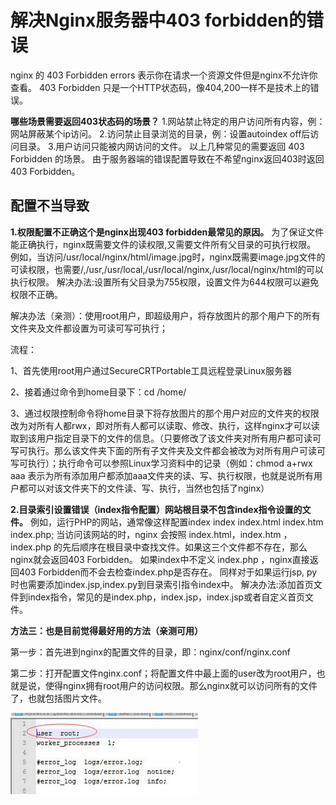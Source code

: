# **解决Nginx服务器中403 forbidden的错误**



nginx 的 403 Forbidden errors 表示你在请求一个资源文件但是nginx不允许你查看。
403 Forbidden 只是一个HTTP状态码，像404,200一样不是技术上的错误。

**哪些场景需要返回403状态码的场景？**
1.网站禁止特定的用户访问所有内容，例：网站屏蔽某个ip访问。
2.访问禁止目录浏览的目录，例：设置autoindex off后访问目录。
3.用户访问只能被内网访问的文件。
以上几种常见的需要返回 403 Forbidden 的场景。
由于服务器端的错误配置导致在不希望nginx返回403时返回403 Forbidden。



## 配置不当导致

**1.权限配置不正确这个是nginx出现403 forbidden最常见的原因。**
为了保证文件能正确执行，nginx既需要文件的读权限,又需要文件所有父目录的可执行权限。
例如，当访问/usr/local/nginx/html/image.jpg时，nginx既需要image.jpg文件的可读权限，也需要/,/usr,/usr/local,/usr/local/nginx,/usr/local/nginx/html的可以执行权限。
解决办法:设置所有父目录为755权限，设置文件为644权限可以避免权限不正确。

解决办法（亲测）：使用root用户，即超级用户，将存放图片的那个用户下的所有文件夹及文件都设置为可读可写可执行；

 

流程：

1、首先使用root用户通过SecureCRTPortable工具远程登录Linux服务器

2、接着通过命令到home目录下：cd /home/

3、通过权限控制命令将home目录下将存放图片的那个用户对应的文件夹的权限改为对所有人都rwx，即对所有人都可以读取、修改、执行，这样nginx才可以读取到该用户指定目录下的文件的信息。（只要修改了该文件夹对所有用户都可读可写可执行。那么该文件夹下面的所有子文件夹及文件都会被改为对所有用户可读可写可执行）；执行命令可以参照Linux学习资料中的记录（例如：chmod  a+rwx  aaa  表示为所有添加用户都添加aaa文件夹的读、写、执行权限，也就是说所有用户都可以对该文件夹下的文件读、写、执行，当然也包括了nginx）



**2.目录索引设置错误（index指令配置）网站根目录不包含index指令设置的文件。**
例如，运行PHP的网站，通常像这样配置index
index  index.html index.htm index.php;
当访问该网站的时，nginx 会按照 index.html，index.htm ，index.php 的先后顺序在根目录中查找文件。如果这三个文件都不存在，那么nginx就会返回403 Forbidden。
如果index中不定义 index.php ，nginx直接返回403 Forbidden而不会去检查index.php是否存在。
同样对于如果运行jsp, py时也需要添加index.jsp,index.py到目录索引指令index中。
解决办法:添加首页文件到index指令，常见的是index.php，index.jsp，index.jsp或者自定义首页文件。

 

 

**方法三：也是目前觉得最好用的方法（亲测可用）**

第一步：首先进到nginx的配置文件的目录，即：nginx/conf/nginx.conf

第二步：打开配置文件nginx.conf；将配置文件中最上面的user改为root用户，也就是说，使得nginx拥有root用户的访问权限。那么nginx就可以访问所有的文件了，也就包括图片文件。

![img](assets/wps1.png) 